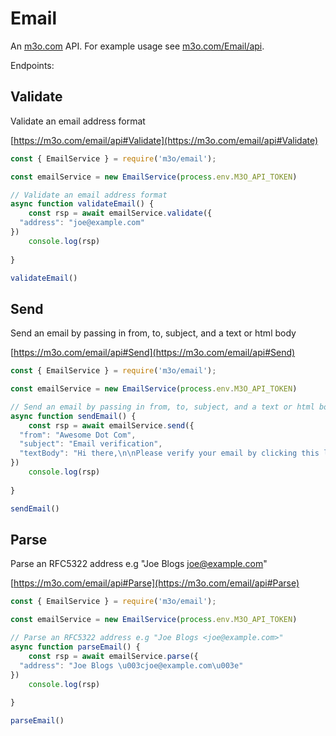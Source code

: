 # Email

An [m3o.com](https://m3o.com) API. For example usage see [m3o.com/Email/api](https://m3o.com/Email/api).

Endpoints:

## Validate

Validate an email address format


[https://m3o.com/email/api#Validate](https://m3o.com/email/api#Validate)

```js
const { EmailService } = require('m3o/email');

const emailService = new EmailService(process.env.M3O_API_TOKEN)

// Validate an email address format
async function validateEmail() {
	const rsp = await emailService.validate({
  "address": "joe@example.com"
})
	console.log(rsp)
	
}

validateEmail()
```
## Send

Send an email by passing in from, to, subject, and a text or html body


[https://m3o.com/email/api#Send](https://m3o.com/email/api#Send)

```js
const { EmailService } = require('m3o/email');

const emailService = new EmailService(process.env.M3O_API_TOKEN)

// Send an email by passing in from, to, subject, and a text or html body
async function sendEmail() {
	const rsp = await emailService.send({
  "from": "Awesome Dot Com",
  "subject": "Email verification",
  "textBody": "Hi there,\n\nPlease verify your email by clicking this link: $micro_verification_link"
})
	console.log(rsp)
	
}

sendEmail()
```
## Parse

Parse an RFC5322 address e.g "Joe Blogs <joe@example.com>"


[https://m3o.com/email/api#Parse](https://m3o.com/email/api#Parse)

```js
const { EmailService } = require('m3o/email');

const emailService = new EmailService(process.env.M3O_API_TOKEN)

// Parse an RFC5322 address e.g "Joe Blogs <joe@example.com>"
async function parseEmail() {
	const rsp = await emailService.parse({
  "address": "Joe Blogs \u003cjoe@example.com\u003e"
})
	console.log(rsp)
	
}

parseEmail()
```
